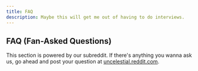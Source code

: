 ```yaml
---
title: FAQ
description: Maybe this will get me out of having to do interviews. 
---
```


## FAQ (Fan-Asked Questions)

This section is powered by our subreddit. If there's anything you wanna ask us, go ahead and
post your question at [uncelestial.reddit.com](http://uncelestial.reddit.com).

<script src="http://www.reddit.com/r/uncelestial/hot/.embed?limit=50&t=all" type="text/javascript"></script>
